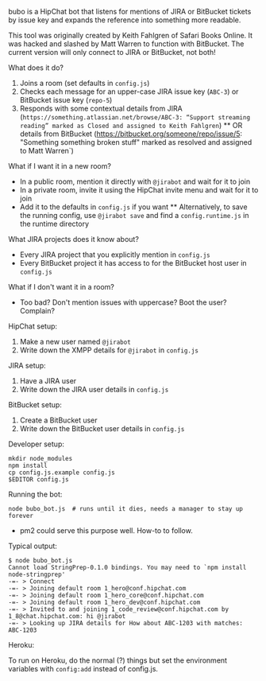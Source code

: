 bubo is a HipChat bot that listens for mentions of JIRA or BitBucket tickets by issue key and expands the
reference into something more readable.

This tool was originally created by Keith Fahlgren of Safari Books Online. It was hacked and slashed by
Matt Warren to function with BitBucket. The current version will only connect to JIRA or BitBucket,
not both!

What does it do?

  1. Joins a room (set defaults in `config.js`)
  1. Checks each message for an upper-case JIRA issue key (`ABC-3`) or BitBucket issue key (`repo-5`)
  1. Responds with some contextual details from JIRA (`https://something.atlassian.net/browse/ABC-3: “Support streaming reading” marked as Closed and assigned to Keith Fahlgren`)
  ** OR details from BitBucket (https://bitbucket.org/someone/repo/issue/5: "Something something broken stuff" marked as resolved and assigned to Matt Warren`)

What if I want it in a new room?

  * In a public room, mention it directly with `@jirabot` and wait for it to join
  * In a private room, invite it using the HipChat invite menu and wait for it to join
  * Add it to the defaults in `config.js` if you want
  ** Alternatively, to save the running config, use `@jirabot save` and find a `config.runtime.js` in the runtime directory

What JIRA projects does it know about?
  
  * Every JIRA project that you explicitly mention in `config.js`
  * Every BitBucket project it has access to for the BitBucket host user in `config.js`

What if I don't want it in a room?

  * Too bad? Don't mention issues with uppercase? Boot the user? Complain?

HipChat setup:

  1. Make a new user named `@jirabot`
  1. Write down the XMPP details for `@jirabot` in `config.js`

JIRA setup:

  1. Have a JIRA user
  1. Write down the JIRA user details in `config.js`

BitBucket setup:

  1. Create a BitBucket user
  1. Write down the BitBucket user details in `config.js`

Developer setup:

    mkdir node_modules
    npm install
    cp config.js.example config.js
    $EDITOR config.js

Running the bot:

    node bubo_bot.js  # runs until it dies, needs a manager to stay up forever
 * pm2 could serve this purpose well. How-to to follow.

Typical output:

    $ node bubo_bot.js
    Cannot load StringPrep-0.1.0 bindings. You may need to `npm install node-stringprep'
    -=- > Connect
    -=- > Joining default room 1_hero@conf.hipchat.com
    -=- > Joining default room 1_hero_core@conf.hipchat.com
    -=- > Joining default room 1_hero_dev@conf.hipchat.com
    -=- > Invited to and joining 1_code_review@conf.hipchat.com by 1_8@chat.hipchat.com: hi @jirabot 
    -=- > Looking up JIRA details for How about ABC-1203 with matches: ABC-1203

Heroku:

To run on Heroku, do the normal (?) things but set the environment variables with `config:add` instead of config.js.

